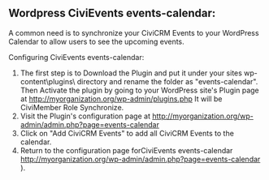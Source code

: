 Wordpress CiviEvents events-calendar: 
-----------------------------------------

A common need is to synchronize your CiviCRM Events to your WordPress Calendar to allow users to see the upcoming events.  

Configuring CiviEvents events-calendar: 

1. The first step is to Download the Plugin and put it under your sites wp-content\plugins\ directory  and rename the folder as "events-calendar". 
   Then Activate the plugin by going to your WordPress site's Plugin page at http://myorganization.org/wp-admin/plugins.php
   It will be CiviMember Role Synchronize.         
2. Visit the Plugin's configuration page at http://myorganization.org/wp-admin/admin.php?page=events-calendar  
3. Click on "Add CiviCRM Events" to add all CiviCRM Events to the calendar.    
4. Return to the configuration page forCiviEvents events-calendar http://myorganization.org/wp-admin/admin.php?page=events-calendar ).     

   

  